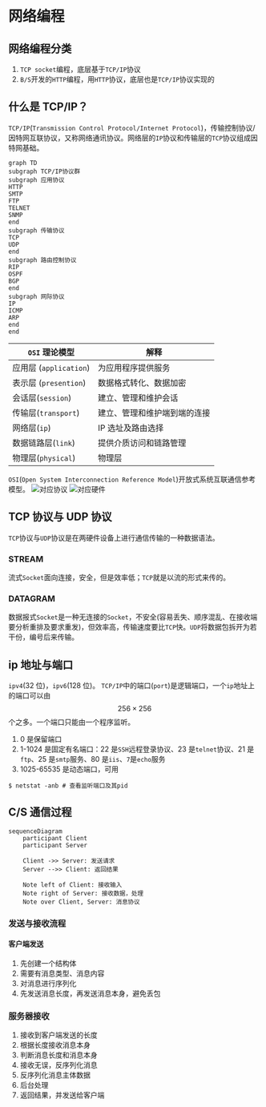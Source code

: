 # 网络编程

## 网络编程分类

1. `TCP socket`编程，底层基于`TCP/IP`协议
2. `B/S`开发的`HTTP`编程，用`HTTP`协议，底层也是`TCP/IP`协议实现的

## 什么是 TCP/IP？

`TCP/IP`(`Transmission Control Protocol/Internet Protocol`)，传输控制协议/因特网互联协议，又称网络通讯协议。网络层的`IP`协议和传输层的`TCP`协议组成因特网基础。

```mermaid
graph TD
subgraph TCP/IP协议群
subgraph 应用协议
HTTP
SMTP
FTP
TELNET
SNMP
end
subgraph 传输协议
TCP
UDP
end
subgraph 路由控制协议
RIP
OSPF
BGP
end
subgraph 网际协议
IP
ICMP
ARP
end
end
```

| `OSI` 理论模型         | 解释                         |
| ---------------------- | ---------------------------- |
| 应用层 (`application`) | 为应用程序提供服务           |
| 表示层 (`presention`)  | 数据格式转化、数据加密       |
| 会话层(`session`)      | 建立、管理和维护会话         |
| 传输层(`transport`)    | 建立、管理和维护端到端的连接 |
| 网络层(`ip`)           | IP 选址及路由选择            |
| 数据链路层(`link`)     | 提供介质访问和链路管理       |
| 物理层(`physical`)     | 物理层                       |

`OSI`(`Open System Interconnection Reference Model`)开放式系统互联通信参考模型。
![对应协议](https://s3.ax1x.com/2020/12/04/DqwyQO.png)
![对应硬件](https://s3.ax1x.com/2020/12/04/DqwoSf.png)

## TCP 协议与 UDP 协议

`TCP`协议与`UDP`协议是在两硬件设备上进行通信传输的一种数据语法。

### STREAM

流式`Socket`面向连接，安全，但是效率低；`TCP`就是以流的形式来传的。

### DATAGRAM

数据报式`Socket`是一种无连接的`Socket`，不安全(容易丢失、顺序混乱、在接收端要分析重排及要求重发)，但效率高，传输速度要比`TCP`快。`UDP`将数据包拆开为若干份，编号后来传输。

## ip 地址与端口

`ipv4`(32 位)，`ipv6`(128 位)。
`TCP/IP`中的端口(`port`)是逻辑端口，一个`ip`地址上的端口可以由$$256\times256$$个之多。一个端口只能由一个程序监听。

1. 0 是保留端口
2. 1-1024 是固定有名端口：22 是`SSH`远程登录协议、23 是`telnet`协议、21 是`ftp`、25 是`smtp`服务、80 是`iis`、`7`是`echo`服务
3. 1025-65535 是动态端口，可用

```term
$ netstat -anb # 查看监听端口及其pid
```

## C/S 通信过程

```mermaid
sequenceDiagram
    participant Client
    participant Server

    Client ->> Server: 发送请求
    Server -->> Client: 返回结果

    Note left of Client: 接收输入
    Note right of Server: 接收数据，处理
    Note over Client, Server: 消息协议
```

### 发送与接收流程

#### 客户端发送

1. 先创建一个结构体
2. 需要有消息类型、消息内容
3. 对消息进行序列化
4. 先发送消息长度，再发送消息本身，避免丢包

### 服务器接收

1. 接收到客户端发送的长度
2. 根据长度接收消息本身
3. 判断消息长度和消息本身
4. 接收无误，反序列化消息
5. 反序列化消息主体数据
6. 后台处理
7. 返回结果，并发送给客户端
